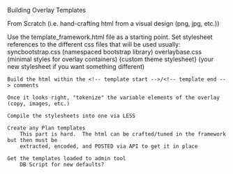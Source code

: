 Building Overlay Templates

From Scratch (i.e. hand-crafting html from a visual design (png, jpg, etc.))

Use the template_framework.html file as a starting point.
	Set stylesheet references to the different css files that will be used
		usually:  	syncbootstrap.css (namespaced bootstrap library)
					overlaybase.css (minimal styles for overlay containers)
					{custom theme stylesheet}   (your new stylesheet if you want something different)
		
	Build the html within the <!-- template start -->/<!-- template end --> comments
	
	Once it looks right, "tokenize" the variable elements of the overlay (copy, images, etc.)
	
	Compile the stylesheets into one via LESS

	Create any Plan templates
		This part is hard.  The html can be crafted/tuned in the framework but then must be 
		extracted, encoded, and POSTED via API to get it in place
	
	Get the templates loaded to admin tool
		DB Script for new defaults?
	
	

